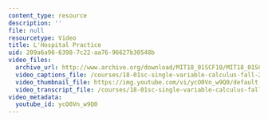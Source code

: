 ```yaml
---
content_type: resource
description: ''
file: null
resourcetype: Video
title: L'Hospital Practice
uid: 209a6a96-6398-7c22-aa76-96627b30548b
video_files:
  archive_url: http://www.archive.org/download/MIT18_01SCF10/MIT18_01SCF10Rec_67_300k.mp4
  video_captions_file: /courses/18-01sc-single-variable-calculus-fall-2010/5d8139f5013a5e29ac8e08de7073e57b_ycO0Vn_w9Q0.vtt
  video_thumbnail_file: https://img.youtube.com/vi/ycO0Vn_w9Q0/default.jpg
  video_transcript_file: /courses/18-01sc-single-variable-calculus-fall-2010/cb46a680f81f0edafe3a16418dcdebd5_ycO0Vn_w9Q0.pdf
video_metadata:
  youtube_id: ycO0Vn_w9Q0
---
```

